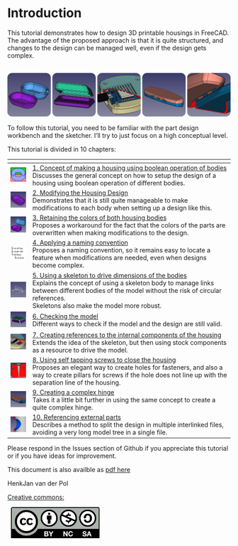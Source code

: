 # Introduction
This tutorial demonstrates how to design 3D printable housings in FreeCAD. The advantage of the proposed approach is that it is quite structured, and changes to the design can be managed well, even if the design gets complex.

<p align="center">
  <img src="./01-concept/images/overview.png" alt="Overview" width="800">
</p>

To follow this tutorial, you need to be familiar with the part design workbench and the sketcher. I’ll try to just focus on a high conceptual level.

This tutorial is divided in 10 chapters:

| <!--    --> | <!--  -->                                                                                                             |
|-------------|-----------------------------------------------------------------------------------------------------------------------|
| <img src="./01-concept/images/icon.png" alt="Concept" width="100"> | [1. Concept of making a housing using boolean operation of bodies](./01-concept/Readme.md) <br> Discusses the general concept on how to setup the design of a housing using boolean operation of different bodies. |
| <img src="./02-making-modifications/images/icon.png" alt="Concept" width="100"> | [2. Modifying the Housing Design](./02-making-modifications/Readme.md) <br> Demonstrates that it is still quite manageable to make modifications to each body when setting up a design like this. |
| <img src="./03-retaining-colors/images/icon.png" alt="Colors" width="100"> | [3. Retaining the colors of both housing bodies](./03-retaining-colors/Readme.md) <br> Proposes a workaround for the fact that the colors of the parts are overwritten when making modifications to the design. |
| <img src="./04-naming-convention/images/icon.png" alt="Naming convention" width="100">  | [4. Applying a naming convention](./04-naming-convention/Readme.md) <br> Proposes a naming convention, so it remains easy to locate a feature when modifications are needed, even when designs become complex. |
| <img src="./05-skeleton-body/images/icon.png" alt="Skeleton" width="100"> | [5. Using a skeleton to drive dimensions of the bodies](./05-skeleton-body/Readme.md) <br> Explains the concept of using a skeleton body to manage links between different bodies of the model without the risk of circular references. <br>Skeletons also make the model more robust. |
| <img src="./06-check-model/images/icon.png" alt="Check model" width="100"> | [6. Checking the model](./06-check-model/Readme.md) <br> Different ways to check if the model and the design are still valid. |
| <img src="./07-referencing-components/images/icon.png" alt="Components" width="100"> | [7. Creating references to the internal components of the housing](./07-referencing-components/Readme.md) <br> Extends the idea of the skeleton, but then using stock components as a resource to drive the model. |
| <img src="./08-self-tapping-screws/images/icon.png" alt="Screws" width="100"> | [8. Using self tapping screws to close the housing](./08-self-tapping-screws/Readme.md) <br> Proposes an elegant way to create holes for fasteners, and also a way to create pillars for screws if the hole does not line up with the separation line of the housing. |
| <img src="./09-hinge/images/icon.png" alt="Hinge" width="100"> | [9. Creating a complex hinge](./09-hinge/Readme.md) <br> Takes it a little bit further in using the same concept to create a quite complex hinge.  |
| <img src="./10-referencing-external-parts/images/icon.png" alt="External parts" width="100"> | [10. Referencing external parts](./10-referencing-external-parts/Readme.md) <br> Describes a method to split the design in multiple interlinked files, avoiding a very long model tree in a single file.|

Please respond in the Issues section of Github if you appreciate this tutorial or if you have ideas for improvement.

This document is also availble as [pdf here](./Designing%20housings%20in%20FreeCAD.pdf)

HenkJan van der Pol

[Creative commons:](https://creativecommons.org/licenses/by-nc-sa/4.0/)
<p align="left">
  <img src="./01-concept/images/cc-by-nc-sa.png" alt="Copyright creative commons cc-by-nc-sa" width="200">
</p>

